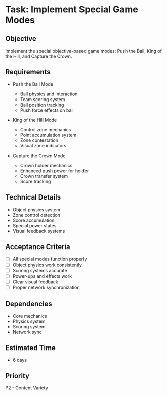 # Task: Implement Special Game Modes

## Objective
Implement the special objective-based game modes: Push the Ball, King of the Hill, and Capture the Crown.

## Requirements
- Push the Ball Mode
  * Ball physics and interaction
  * Team scoring system
  * Ball position tracking
  * Push force effects on ball
  
- King of the Hill Mode
  * Control zone mechanics
  * Point accumulation system
  * Zone contestation
  * Visual zone indicators
  
- Capture the Crown Mode
  * Crown holder mechanics
  * Enhanced push power for holder
  * Crown transfer system
  * Score tracking

## Technical Details
- Object physics system
- Zone control detection
- Score accumulation
- Special power states
- Visual feedback systems

## Acceptance Criteria
- [ ] All special modes function properly
- [ ] Object physics work consistently
- [ ] Scoring systems accurate
- [ ] Power-ups and effects work
- [ ] Clear visual feedback
- [ ] Proper network synchronization

## Dependencies
- Core mechanics
- Physics system
- Scoring system
- Network sync

## Estimated Time
- 6 days

## Priority
P2 - Content Variety